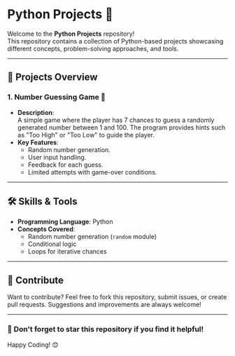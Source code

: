 # Python Projects 🐍  

Welcome to the **Python Projects** repository!  
This repository contains a collection of Python-based projects showcasing different concepts, problem-solving approaches, and tools.  

---

## 📂 Projects Overview  

### 1. **Number Guessing Game 🎯**  
   - **Description**:  
     A simple game where the player has 7 chances to guess a randomly generated number between 1 and 100. The program provides hints such as "Too High" or "Too Low" to guide the player.  
   - **Key Features**:  
     - Random number generation.  
     - User input handling.  
     - Feedback for each guess.  
     - Limited attempts with game-over conditions.  
---

## 🛠️ Skills & Tools  

- **Programming Language**: Python  
- **Concepts Covered**:  
  - Random number generation (`random` module)  
  - Conditional logic  
  - Loops for iterative chances  


---

## 🤝 Contribute  

Want to contribute? Feel free to fork this repository, submit issues, or create pull requests. Suggestions and improvements are always welcome!  

---

### 🌟 Don't forget to star this repository if you find it helpful!  

Happy Coding! 😊  
